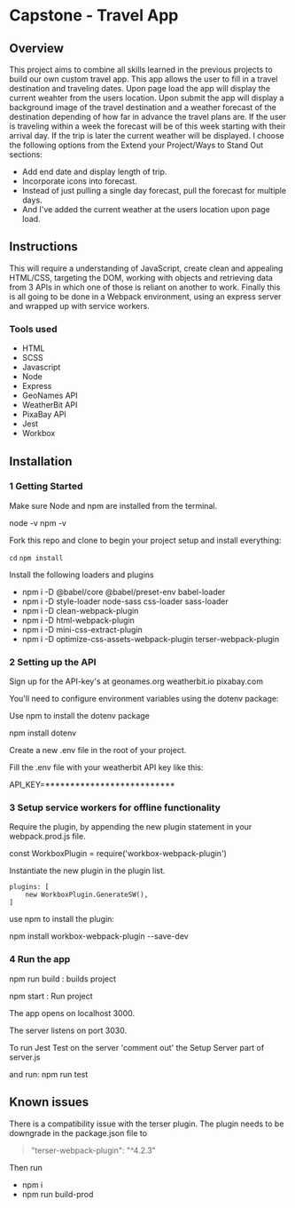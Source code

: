 # Capstone - Travel App

## Overview
This project aims to combine all skills learned in the previous projects to build our own custom travel app. This app allows the user to fill in a travel destination and traveling dates. Upon page load the app will display the current weahter from the users location. Upon submit the app will display a background image of the travel destination and a weather forecast of the destination depending of how far in advance the travel plans are. If the user is traveling within a week the forecast will be of this week starting with their arrival day. If the trip is later the current weather will be displayed.
I choose the following options from the Extend your Project/Ways to Stand Out sections:

* Add end date and display length of trip.
* Incorporate icons into forecast.
* Instead of just pulling a single day forecast, pull the forecast for multiple days.
* And I've added the current weather at the users location upon page load.  


## Instructions
This will require a understanding of JavaScript, create clean and appealing HTML/CSS, targeting the DOM, working with objects and retrieving data from 3 APIs in which one of those is reliant on another to work. Finally this is all going to be done in a Webpack environment, using an express server and wrapped up with service workers.

### Tools used

* HTML
* SCSS
* Javascript
* Node
* Express
* GeoNames API
* WeatherBit API
* PixaBay API
* Jest
* Workbox

## Installation

### 1 Getting Started

Make sure Node and npm are installed from the terminal.

node -v
npm -v

Fork this repo and clone to begin your project setup and install everything:

`cd` <project directory>
`npm install`

Install the following loaders and plugins

- npm i -D @babel/core @babel/preset-env babel-loader
- npm i -D style-loader node-sass css-loader sass-loader
- npm i -D clean-webpack-plugin
- npm i -D html-webpack-plugin
- npm i -D mini-css-extract-plugin
- npm i -D optimize-css-assets-webpack-plugin terser-webpack-plugin

### 2 Setting up the API

Sign up for the API-key's at geonames.org  weatherbit.io   pixabay.com

You'll need to configure environment variables using the dotenv package:

Use npm to install the dotenv package 

npm install dotenv

Create a new .env file in the root of your project.

Fill the .env file with your weatherbit API key like this:

API_KEY=**************************

### 3 Setup service workers for offline functionality

Require the plugin, by appending the new plugin statement in your webpack.prod.js file.

const WorkboxPlugin = require('workbox-webpack-plugin')

Instantiate the new plugin in the plugin list.

    plugins: [
        new WorkboxPlugin.GenerateSW(),
    ]

use npm to install the plugin:

npm install workbox-webpack-plugin --save-dev

### 4 Run the app
npm run build : builds project

npm start : Run project

The app opens on localhost 3000.

The server listens on port 3030.

To run Jest Test on the server 'comment out' the Setup Server part of server.js

and run: npm run test



## Known issues
There is a compatibility issue with the terser plugin. The plugin needs to be downgrade in the package.json file to

 > "terser-webpack-plugin": "^4.2.3"

 Then run

  - npm i
  - npm run build-prod
